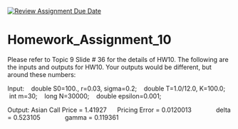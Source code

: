 [![Review Assignment Due Date](https://classroom.github.com/assets/deadline-readme-button-22041afd0340ce965d47ae6ef1cefeee28c7c493a6346c4f15d667ab976d596c.svg)](https://classroom.github.com/a/obN4xvUT)
# Homework_Assignment_10

Please refer to Topic 9 Slide # 36 for the details of HW10. The following are the inputs and outputs for HW10. Your outputs would be different, but around these numbers:

Input:
   double S0=100., r=0.03, sigma=0.2;
   double T=1.0/12.0, K=100.0;
   int m=30;
   long N=30000;
   double epsilon=0.001;

Output:
Asian Call Price = 1.41927
     Pricing Error = 0.0120013
             delta = 0.523105
             gamma = 0.119361